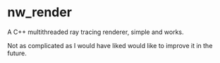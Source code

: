 # nw_render

A C++ multithreaded ray tracing renderer, simple and works.

Not as complicated as I would have liked would like to improve it in the future.
